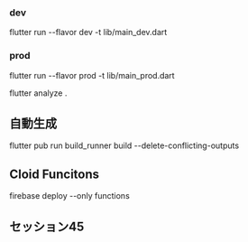 ### dev
flutter run --flavor dev -t lib/main_dev.dart
 
### prod
flutter run --flavor prod -t lib/main_prod.dart


flutter analyze .

## 自動生成
flutter pub run build_runner build --delete-conflicting-outputs


## Cloid Funcitons
firebase deploy --only functions

## セッション45

